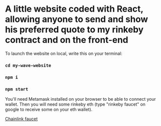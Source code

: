 # A little website coded with React, allowing anyone to send and show his preferred quote to my rinkeby contract and on the front-end

To launch the website on local, write this on your terminal:

### `cd my-wave-website`

### `npm i`

### `npm start`

You'll need Metamask installed on your browser to be able to connect your wallet.
Then you will need some rinkeby eth (type "rinkeby faucet" on google to receive some on your eth wallet).

[Chainlink faucet](https://faucets.chain.link/rinkeby)
